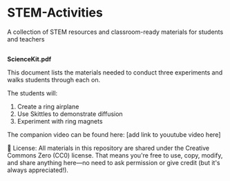 # STEM-Activities
A collection of STEM resources and classroom-ready materials for students and teachers

##
**ScienceKit.pdf**

This document lists the materials needed to conduct three experiments and walks students through each on.

The students will:
1) Create a ring airplane
2) Use Skittles to demonstrate diffusion
3) Experiment with ring magnets

The companion video can be found here:
[add link to youutube video here]

📘 License: All materials in this repository are shared under the Creative Commons Zero (CC0) license.
That means you're free to use, copy, modify, and share anything here—no need to ask permission or give credit (but it's always appreciated!).
